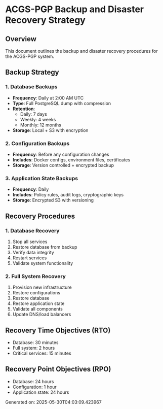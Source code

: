 # ACGS-PGP Backup and Disaster Recovery Strategy

## Overview
This document outlines the backup and disaster recovery procedures for the ACGS-PGP system.

## Backup Strategy

### 1. Database Backups
- **Frequency**: Daily at 2:00 AM UTC
- **Type**: Full PostgreSQL dump with compression
- **Retention**: 
  - Daily: 7 days
  - Weekly: 4 weeks  
  - Monthly: 12 months
- **Storage**: Local + S3 with encryption

### 2. Configuration Backups
- **Frequency**: Before any configuration changes
- **Includes**: Docker configs, environment files, certificates
- **Storage**: Version controlled + encrypted backup

### 3. Application State Backups
- **Frequency**: Daily
- **Includes**: Policy rules, audit logs, cryptographic keys
- **Storage**: Encrypted S3 with versioning

## Recovery Procedures

### 1. Database Recovery
1. Stop all services
2. Restore database from backup
3. Verify data integrity
4. Restart services
5. Validate system functionality

### 2. Full System Recovery
1. Provision new infrastructure
2. Restore configurations
3. Restore database
4. Restore application state
5. Validate all components
6. Update DNS/load balancers

## Recovery Time Objectives (RTO)
- Database: 30 minutes
- Full system: 2 hours
- Critical services: 15 minutes

## Recovery Point Objectives (RPO)
- Database: 24 hours
- Configuration: 1 hour
- Application state: 24 hours

Generated on: 2025-05-30T04:03:09.423967
